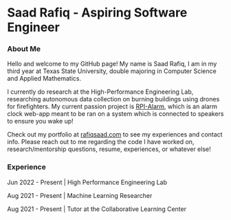 # Saad Rafiq - Aspiring Software Engineer

### About Me
Hello and welcome to my GitHub page! My name is Saad Rafiq, I am in my third year at Texas State University, double majoring in Computer Science and Applied Mathematics. 

I currently do research at the High-Performance Engineering Lab, researching autonomous data collection on burning buildings using drones for firefighters. My current passion project is [RPI-Alarm](https://github.com/SrBlank/RPI-Alarm), which is an alarm clock web-app meant to be ran on a system which is connected to speakers to ensure you wake up! 

Check out my portfolio at [rafiqsaad.com](https://rafiqsaad.com) to see my experiences and contact info. Please reach out to me regarding the code I have worked on, research/mentorship questions, resume, experiences, or whatever else!

### Experience
Jun 2022 - Present  |  High Performance Engineering Lab

Aug 2021 - Present  |  Machine Learning Researcher

Aug 2021 - Present  |  Tutor at the Collaborative Learning Center

<!--
**SrBlank/SrBlank** is a ✨ _special_ ✨ repository because its `README.md` (this file) appears on your GitHub profile.

Here are some ideas to get you started:

- 🔭 I’m currently working on ...
- 🌱 I’m currently learning ...
- 👯 I’m looking to collaborate on ...
- 🤔 I’m looking for help with ...
- 💬 Ask me about ...
- 📫 How to reach me: ...
- 😄 Pronouns: ...
- ⚡ Fun fact: ...
-->
